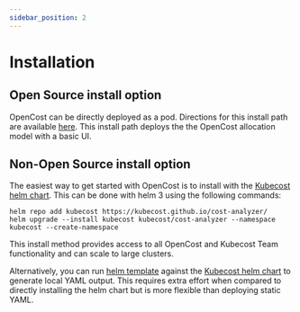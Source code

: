 ```yaml
---
sidebar_position: 2
---
```


# Installation

## Open Source install option

OpenCost can be directly deployed as a pod. Directions for this install path are available [here](https://github.com/kubecost/opencost/blob/master/deploying-as-a-pod.md). This install path deploys the the OpenCost allocation model with a basic UI.

## Non-Open Source install option

The easiest way to get started with OpenCost is to install with the [Kubecost helm chart](https://github.com/kubecost/cost-analyzer-helm-chart/). This can be done with helm 3 using the following commands:

```
helm repo add kubecost https://kubecost.github.io/cost-analyzer/
helm upgrade --install kubecost kubecost/cost-analyzer --namespace kubecost --create-namespace
```

This install method provides access to all OpenCost and Kubecost Team functionality and can scale to large clusters.

Alternatively, you can run [helm template](https://helm.sh/docs/helm/helm_template/) against the [Kubecost helm chart](https://github.com/kubecost/cost-analyzer-helm-chart/) to generate local YAML output. This requires extra effort when compared to directly installing the helm chart but is more flexible than deploying static YAML.
